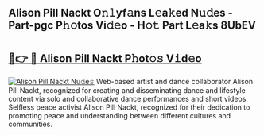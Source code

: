 ## Alison Pill Nackt O𝚗𝚕yf𝚊ns L𝚎a𝚔ed N𝚞𝚍es - Part-pgc P𝚑𝚘tos Vi𝚍𝚎o - H𝚘𝚝 Part L𝚎a𝚔s 8UbEV

# <h2><a href="http://kf5xhci.oniu.top/?m=Alison+Pill+Nackt">🔗👉 🔴 Alison Pill Nackt P𝚑ot𝚘𝚜 V𝚒d𝚎o</a></h2>

[![Alison Pill Nackt Nu𝚍e𝚜](https://i.imgur.com/0qMVB7G.gif)](http://kf5xhci.oniu.top/?m=Alison+Pill+Nackt)
Web-based artist and dance collaborator Alison Pill Nackt, recognized for creating and disseminating dance and lifestyle content via solo and collaborative dance performances and short videos. Selfless peace activist Alison Pill Nackt, recognized for their dedication to promoting peace and understanding between different cultures and communities.  

